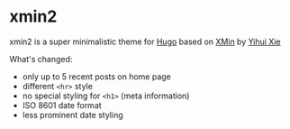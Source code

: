 # xmin2

xmin2 is a super minimalistic theme for [Hugo](https://gohugo.io/)
based on [XMin](https://github.com/yihui/hugo-xmin)
by [Yihui Xie](https://yihui.org/)

What's changed:

- only up to 5 recent posts on home page
- different `<hr>` style
- no special styling for `<h1>` (meta information)
- ISO 8601 date format
- less prominent date styling
